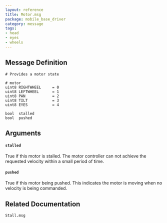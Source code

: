 ```yaml
---
layout: reference
title: Motor.msg
package: mobile_base_driver
category: message
tags: 
- head
- eyes
- wheels
---
```


## Message Definition
```
# Provides a motor state

# motor
uint8 RIGHTWHEEL     = 0
uint8 LEFTWHEEL      = 1
uint8 PAN            = 2
uint8 TILT           = 3
uint8 EYES           = 4

bool  stalled
bool  pushed
```

## Arguments
#### `stalled`
True if this motor is stalled. The motor controller can not achieve the requested velocity within a small period of time.

#### `pushed`
True if this motor being pushed. This indicates the motor is moving when no velocity is being commanded.

## Related Documentation
``Stall.msg``  
